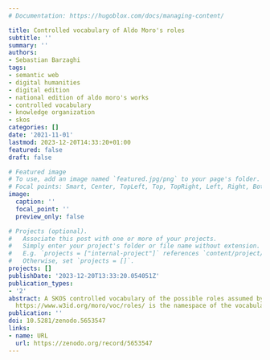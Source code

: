 ```yaml
---
# Documentation: https://hugoblox.com/docs/managing-content/

title: Controlled vocabulary of Aldo Moro's roles
subtitle: ''
summary: ''
authors:
- Sebastian Barzaghi
tags:
- semantic web
- digital humanities
- digital edition
- national edition of aldo moro's works
- controlled vocabulary
- knowledge organization
- skos
categories: []
date: '2021-11-01'
lastmod: 2023-12-20T14:33:20+01:00
featured: false
draft: false

# Featured image
# To use, add an image named `featured.jpg/png` to your page's folder.
# Focal points: Smart, Center, TopLeft, Top, TopRight, Left, Right, BottomLeft, Bottom, BottomRight.
image:
  caption: ''
  focal_point: ''
  preview_only: false

# Projects (optional).
#   Associate this post with one or more of your projects.
#   Simply enter your project's folder or file name without extension.
#   E.g. `projects = ["internal-project"]` references `content/project/deep-learning/index.md`.
#   Otherwise, set `projects = []`.
projects: []
publishDate: '2023-12-20T13:33:20.054051Z'
publication_types:
- '2'
abstract: A SKOS controlled vocabulary of the possible roles assumed by Aldo Moro during his lifetime.
  https://www.w3id.org/moro/voc/roles/ is the namespace of the vocabulary. Its preferred prefix is `mrv`. The naming convention `prefix:elementnumber ̀does not strictly convey meaning per se, but it has been followed to avoid excessively long URIs. In order to understand the meaning of any concept, please refer to its respective documentation properties, such as `skos:prefLabel`. The vocabulary imports the Publication Roles Ontology (PRO, http://purl.org/spar/pro), in order to take advantage of its classes and properties, by aligning the class `mrv:Role` as a subclass of `pro:Role`.
publication: ''
doi: 10.5281/zenodo.5653547
links:
- name: URL
  url: https://zenodo.org/record/5653547
---
```

